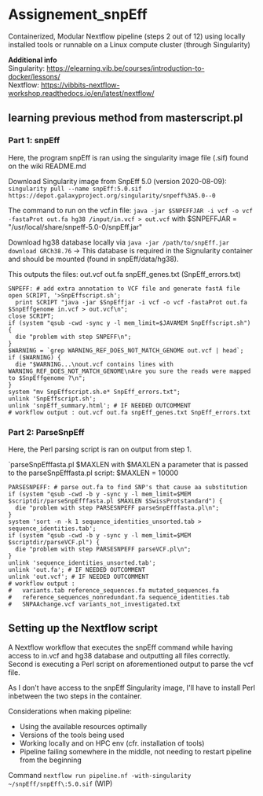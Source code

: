 # Assignement_snpEff
Containerized, Modular Nextflow pipeline (steps 2 out of 12) using locally installed tools or runnable on a Linux compute cluster (through Singularity)

**Additional info**  
Singularity: https://elearning.vib.be/courses/introduction-to-docker/lessons/  
Nextflow: https://vibbits-nextflow-workshop.readthedocs.io/en/latest/nextflow/
 
## learning previous method from masterscript.pl
### Part 1: snpEff

Here, the program snpEff is ran using the singularity image file (.sif) found on the wiki README.md

Download Singularity image from SnpEff 5.0 (version 2020-08-09): `singularity pull --name snpEff:5.0.sif https://depot.galaxyproject.org/singularity/snpeff%3A5.0--0`

The command to run on the vcf.in file: `java -jar $SNPEFFJAR -i vcf -o vcf -fastaProt out.fa hg38 /input/in.vcf > out.vcf`
with $SNPEFFJAR = "/usr/local/share/snpeff-5.0-0/snpEff.jar"

Download hg38 database locally via `java -jar /path/to/snpEff.jar download GRCh38.76` -> This database is required in the Signularity container and should be mounted (found in snpEff/data/hg38).


This outputs the files: out.vcf out.fa snpEff_genes.txt (SnpEff_errors.txt)

```
SNPEFF: # add extra annotation to VCF file and generate fastA file
open SCRIPT, '>SnpEffscript.sh';
  print SCRIPT "java -jar $SnpEffjar -i vcf -o vcf -fastaProt out.fa $SnpEffgenome in.vcf > out.vcf\n";
close SCRIPT;
if (system "qsub -cwd -sync y -l mem_limit=$JAVAMEM SnpEffscript.sh") {
  die "problem with step SNPEFF\n";
}
$WARNING = `grep WARNING_REF_DOES_NOT_MATCH_GENOME out.vcf | head`;
if ($WARNING) {
  die "$WARNING...\nout.vcf contains lines with WARNING_REF_DOES_NOT_MATCH_GENOME\nAre you sure the reads were mapped to $SnpEffgenome ?\n";
}
system "mv SnpEffscript.sh.e* SnpEff_errors.txt";
unlink 'SnpEffscript.sh';
unlink 'snpEff_summary.html'; # IF NEEDED OUTCOMMENT
# workflow output : out.vcf out.fa snpEff_genes.txt SnpEff_errors.txt
```

### Part 2: ParseSnpEff

Here, the Perl parsing script is ran on output from step 1.

`parseSnpEfffasta.pl $MAXLEN
with $MAXLEN a parameter that is passed to the parseSnpEfffasta.pl script:
$MAXLEN = 10000

```
PARSESNPEFF: # parse out.fa to find SNP's that cause aa substitution
if (system "qsub -cwd -b y -sync y -l mem_limit=$MEM $scriptdir/parseSnpEfffasta.pl $MAXLEN $SwissProtstandard") {
  die "problem with step PARSESNPEFF parseSnpEfffasta.pl\n";
}
system 'sort -n -k 1 sequence_identities_unsorted.tab > sequence_identities.tab';
if (system "qsub -cwd -b y -sync y -l mem_limit=$MEM $scriptdir/parseVCF.pl") {
  die "problem with step PARSESNPEFF parseVCF.pl\n";
}
unlink 'sequence_identities_unsorted.tab';
unlink 'out.fa'; # IF NEEDED OUTCOMMENT
unlink 'out.vcf'; # IF NEEDED OUTCOMMENT
# workflow output :
#   variants.tab reference_sequences.fa mutated_sequences.fa
#   reference_sequences_nonredundant.fa sequence_identities.tab
#   SNPAAchange.vcf variants_not_investigated.txt
```

## Setting up the Nextflow script

A Nextflow workflow that executes the snpEff command while having access to in.vcf and hg38 database and outputting all files correctly. Second is executing a Perl script on aforementioned output to parse the vcf file.

As I don't have access to the snpEff Singularity image, I'll have to install Perl inbetween the two steps in the container. 

Considerations when making pipeline:
* Using the available resources optimally
* Versions of the tools being used
* Working locally and on HPC env (cfr. installation of tools)
* Pipeline failing somewhere in the middle, not needing to restart pipeline from the beginning

Command `nextflow run pipeline.nf -with-singularity ~/snpEff/snpEff\:5.0.sif` (WIP)
